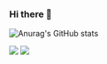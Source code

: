 ### Hi there 👋

![Anurag's GitHub stats](https://github-readme-stats.vercel.app/api?username=colorkite10&show_icons=true&theme=vue)

<img src="https://img.shields.io/badge/javascript-#F7DF1E?style=flat-square&logo=javascript&logoColor=white"/>
<img src="https://img.shields.io/badge/github-181717?style=for-the-badge&logo=github&logoColor=white">

<!--
**colorkite10/colorkite10** is a ✨ _special_ ✨ repository because its `README.md` (this file) appears on your GitHub profile.

Here are some ideas to get you started:

- 🔭 I’m currently working on ...
- 🌱 I’m currently learning ...
- 👯 I’m looking to collaborate on ...
- 🤔 I’m looking for help with ...
- 💬 Ask me about ...
- 📫 How to reach me: ...
- 😄 Pronouns: ...
- ⚡ Fun fact: ...
-->
